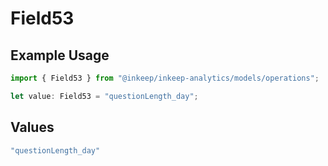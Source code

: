 # Field53

## Example Usage

```typescript
import { Field53 } from "@inkeep/inkeep-analytics/models/operations";

let value: Field53 = "questionLength_day";
```

## Values

```typescript
"questionLength_day"
```